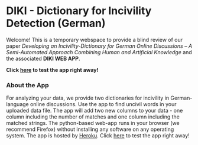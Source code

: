 # DIKI - Dictionary for Incivility Detection (German)

Welcome! This is a temporary webspace to provide a blind review of our paper *Developing an Incivility-Dictionary for German Online Discussions – 
A Semi-Automated Approach Combining Human and Artificial Knowledge* and the associated **DIKI WEB APP**. 


**Click [here](https://diki-web-app.herokuapp.com/) to test the app right away!**

### About the App

For analyzing your data, we provide two dictionaries for incivility in German-language online discussions. Use the app to find uncivil words in your uploaded data file. The app will add two new columns to your data - one column including the number of matches and one column including the matched strings. The python-based web-app runs in your browser (we recommend Firefox) without installing any software on any operating system. The app is hosted by [Heroku](https://www.heroku.com/). Click [here](https://diki-web-app.herokuapp.com/) to test the app right away! 



